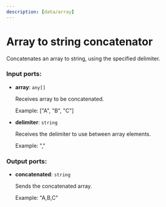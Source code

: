 ```yaml
---
description: [data/array]
---
```


# Array to string concatenator

Concatenates an array to string, using the specified delimiter.

### Input ports:

* __array__: ` any[] `

    Receives array to be concatenated.
    
    Example:
    ["A", "B", "C"]


* __delimiter__: ` string `

    Receives the delimiter to use between array elements.
    
    Example:
    ","

### Output ports:

* __concatenated__: ` string `

    Sends the concatenated array.
    
    Example:
    "A,B,C"

